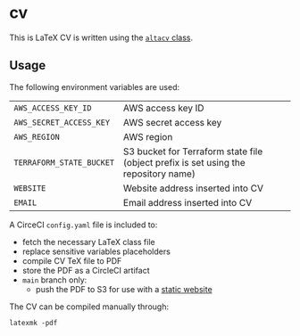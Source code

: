 # cv

This is LaTeX CV is written using the [`altacv` class](https://github.com/liantze/AltaCV).

## Usage

The following environment variables are used:

|||
|--|--|
| `AWS_ACCESS_KEY_ID` | AWS access key ID |
| `AWS_SECRET_ACCESS_KEY` | AWS secret access key |
| `AWS_REGION` | AWS region |
| `TERRAFORM_STATE_BUCKET` | S3 bucket for Terraform state file (object prefix is set using the repository name) |
| `WEBSITE` | Website address inserted into CV |
| `EMAIL` | Email address inserted into CV |

A CirceCI `config.yaml` file is included to:

* fetch the necessary LaTeX class file
* replace sensitive variables placeholders
* compile CV TeX file to PDF
* store the PDF as a CircleCI artifact
* `main` branch only:
  * push the PDF to S3 for use with a [static website](https://github.com/jonbamber/personal_website)


The CV can be compiled manually through:

```
latexmk -pdf
```

